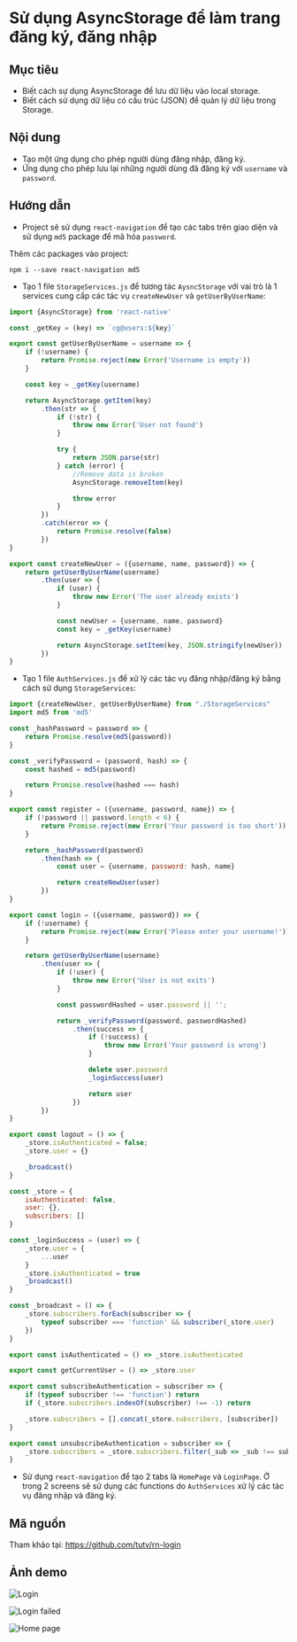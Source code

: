 # Sử dụng AsyncStorage để làm trang đăng ký, đăng nhập

## Mục tiêu

- Biết cách sự dụng AsyncStorage để lưu dữ liệu vào local storage.
- Biết cách sử dụng dữ liệu có cấu trúc (JSON) để quản lý dữ liệu trong Storage.

## Nội dung

- Tạo một ứng dụng cho phép người dùng đăng nhập, đăng ký.
- Ứng dụng cho phép lưu lại những người dùng đã đăng ký với `username` và `password`.

## Hướng dẫn

- Project sẽ sử dụng `react-navigation` để tạo các tabs trên giao diện và sử dụng `md5` package để mã hóa `password`.

Thêm các packages vào project:

```
npm i --save react-navigation md5
```

- Tạo 1 file `StorageServices.js` để tương tác `AysncStorage` với vai trò là 1 services cung cấp các tác vụ `createNewUser` và `getUserByUserName`:

```javascript
import {AsyncStorage} from 'react-native'

const _getKey = (key) => `cg@users:${key}`

export const getUserByUserName = username => {
    if (!username) {
        return Promise.reject(new Error('Username is empty'))
    }

    const key = _getKey(username)

    return AsyncStorage.getItem(key)
        .then(str => {
            if (!str) {
                throw new Error('User not found')
            }

            try {
                return JSON.parse(str)
            } catch (error) {
                //Remove data is broken
                AsyncStorage.removeItem(key)

                throw error
            }
        })
        .catch(error => {
            return Promise.resolve(false)
        })
}

export const createNewUser = ({username, name, password}) => {
    return getUserByUserName(username)
        .then(user => {
            if (user) {
                throw new Error('The user already exists')
            }

            const newUser = {username, name, password}
            const key = _getKey(username)

            return AsyncStorage.setItem(key, JSON.stringify(newUser))
        })
}
```

- Tạo 1 file `AuthServices.js` để xử lý các tác vụ đăng nhập/đăng ký bằng cách sử dụng `StorageServices`:

```javascript
import {createNewUser, getUserByUserName} from "./StorageServices"
import md5 from 'md5'

const _hashPassword = password => {
    return Promise.resolve(md5(password))
}

const _verifyPassword = (password, hash) => {
    const hashed = md5(password)

    return Promise.resolve(hashed === hash)
}

export const register = ({username, password, name}) => {
    if (!password || password.length < 6) {
        return Promise.reject(new Error('Your password is too short'))
    }

    return _hashPassword(password)
        .then(hash => {
            const user = {username, password: hash, name}

            return createNewUser(user)
        })
}

export const login = ({username, password}) => {
    if (!username) {
        return Promise.reject(new Error('Please enter your username!'))
    }

    return getUserByUserName(username)
        .then(user => {
            if (!user) {
                throw new Error('User is not exits')
            }

            const passwordHashed = user.password || '';

            return _verifyPassword(password, passwordHashed)
                .then(success => {
                    if (!success) {
                        throw new Error('Your password is wrong')
                    }

                    delete user.password
                    _loginSuccess(user)

                    return user
                })
        })
}

export const logout = () => {
    _store.isAuthenticated = false;
    _store.user = {}

    _broadcast()
}

const _store = {
    isAuthenticated: false,
    user: {},
    subscribers: []
}

const _loginSuccess = (user) => {
    _store.user = {
        ...user
    }
    _store.isAuthenticated = true
    _broadcast()
}

const _broadcast = () => {
    _store.subscribers.forEach(subscriber => {
        typeof subscriber === 'function' && subscriber(_store.user)
    })
}

export const isAuthenticated = () => _store.isAuthenticated

export const getCurrentUser = () => _store.user

export const subscribeAuthentication = subscriber => {
    if (typeof subscriber !== 'function') return
    if (_store.subscribers.indexOf(subscriber) !== -1) return

    _store.subscribers = [].concat(_store.subscribers, [subscriber])
}

export const unsubscribeAuthentication = subscriber => {
    _store.subscribers = _store.subscribers.filter(_sub => _sub !== subscriber)
}
```

- Sử dụng `react-navigation` để tạo 2 tabs là `HomePage` và `LoginPage`. Ở trong 2 screens sẽ sử dụng các functions do `AuthServices` xử lý các tác vụ đăng nhập và đăng ký.

## Mã nguồn

Tham khảo tại: https://github.com/tutv/rn-login

## Ảnh demo

![Login](/demo/login.jpeg)

![Login failed](/demo/login-failed.jpeg)

![Home page](/demo/home.jpeg)